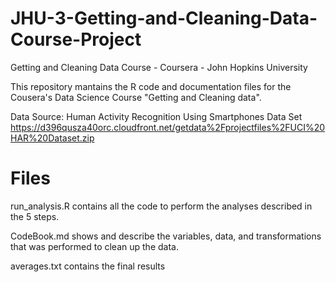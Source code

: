 # JHU-3-Getting-and-Cleaning-Data-Course-Project
Getting and Cleaning Data Course - Coursera - John Hopkins University

This repository mantains the R code and documentation files for the Cousera's Data Science Course "Getting and Cleaning data".

Data Source: Human Activity Recognition Using Smartphones Data Set 
https://d396qusza40orc.cloudfront.net/getdata%2Fprojectfiles%2FUCI%20HAR%20Dataset.zip

# Files
run_analysis.R contains all the code to perform the analyses described in the 5 steps.

CodeBook.md shows and describe the variables, data, and transformations that was performed to clean up the data.

averages.txt contains the final results
